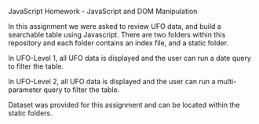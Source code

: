 JavaScript Homework - JavaScript and DOM Manipulation

In this assignment we were asked to review UFO data, and build a searchable table using Javascript. There are two folders within this repository and each folder contains an index file, and a static folder.  

In UFO-Level 1, all UFO data is displayed and the user can run a date query to filter the table.

In UFO-Level 2,  all UFO data is displayed and the user can run a multi-parameter query to filter the table.

Dataset was provided for this assignment and can be located within the static folders.
 

